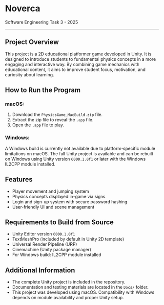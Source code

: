 # Noverca
Software Engineering Task 3 - 2025

---

## Project Overview
This project is a 2D educational platformer game developed in Unity. It is designed to introduce students to fundamental physics concepts in a more engaging and interactive way. By combining game mechanics with educational content, it aims to improve student focus, motivation, and curiosity about learning.

## How to Run the Program

### macOS:
1. Download the `PhysicsGame_MacBuild.zip` file.
2. Extract the zip file to reveal the `.app` file.
3. Open the `.app` file to play.

### Windows:
A Windows build is currently not available due to platform-specific module limitations on macOS. The full Unity project is available and can be rebuilt on Windows using Unity version `6000.1.0f1` or later with the Windows IL2CPP module installed.

## Features
- Player movement and jumping system
- Physics concepts displayed in-game via signs
- Login and sign-up system with secure password hashing
- User-friendly UI and scene management

## Requirements to Build from Source
- Unity Editor version `6000.1.0f1`
- TextMeshPro (included by default in Unity 2D template)
- Universal Render Pipeline (URP)
- Cinemachine (Unity package manager)
- For Windows build: IL2CPP module installed

## Additional Information
- The complete Unity project is included in the repository.
- Documentation and testing materials are located in the `Docs/` folder.
- This project was developed using macOS. Compatibility with Windows depends on module availability and proper Unity setup.

